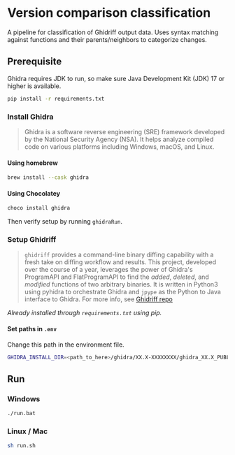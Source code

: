 # Version comparison classification

A pipeline for classification of Ghidriff output data. Uses syntax matching against functions and their parents/neighbors to categorize changes.

## Prerequisite
Ghidra requires JDK to run, so make sure Java Development Kit (JDK) 17 or higher is available.
```bash
pip install -r requirements.txt
```

### Install Ghidra
> Ghidra is a software reverse engineering (SRE) framework developed by the National Security Agency (NSA). It helps analyze compiled code on various platforms including Windows, macOS, and Linux.

#### Using homebrew
```bash
brew install --cask ghidra
```

#### Using Chocolatey
```bash
choco install ghidra
```

Then verify setup by running `ghidraRun`.

### Setup Ghidriff
> `ghidriff` provides a command-line binary diffing capability with a fresh take on diffing workflow and results. This project, developed over the course of a year, leverages the power of Ghidra's ProgramAPI and FlatProgramAPI to find the _added_, _deleted_, and _modified_ functions of two arbitrary binaries. It is written in Python3 using pyhidra to orchestrate Ghidra and `jpype` as the Python to Java interface to Ghidra. 
> For more info, see [Ghidriff repo](https://github.com/clearbluejar/ghidriff)

*Already installed through `requirements.txt` using pip.*

#### Set paths in `.env`
Change this path in the environment file.

```bash
GHIDRA_INSTALL_DIR=<path_to_here>/ghidra/XX.X-XXXXXXXX/ghidra_XX.X_PUBLIC/
```


## Run

### Windows
```bash
./run.bat
```

### Linux / Mac
```bash
sh run.sh
```


